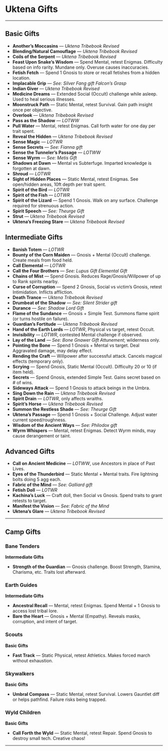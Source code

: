 # Uktena Gifts

-----

## Basic Gifts

- **Another’s Moccasins** — _Uktena Tribebook Revised_
- **Blending/Natural Camouflage** — _Uktena Tribebook Revised_
- **Coils of the Serpent** — _Uktena Tribebook Revised_
- **Feast Upon Snake’s Wisdom** — Spend Mental, retest Enigmas. Difficulty based on info rarity. Mundane only. Overuse causes inaccuracies.
- **Fetish Fetch** — Spend 1 Gnosis to store or recall fetishes from a hidden location.
- **Implacable Grip** — _See: Silver Fang gift Falcon’s Grasp_
- **Indian Giver** — _Uktena Tribebook Revised_
- **Medicine Dreams** — Extended Social (Occult) challenge while asleep. Used to heal serious illnesses.
- **Moonstruck Path** — Static Mental, retest Survival. Gain path insight once per objective.
- **Overlook** — _Uktena Tribebook Revised_
- **Pass as the Shadow** — _LOTWW_
- **Pull Water** — Mental, retest Enigmas. Call forth water for one day per trait spent.
- **Reveal the Hidden** — _Uktena Tribebook Revised_
- **Sense Magic** — _LOTWR_
- **Sense Secrets** — _See: Fianna gift_
- **Sense the Tunneler’s Passage** — _LOTWW_
- **Sense Wyrm** — _See: Metis Gift_
- **Shadows at Dawn** — Mental vs Subterfuge. Imparted knowledge is forgotten at dawn.
- **Shroud** — _LOTWR_
- **Sight of Hidden Places** — Static Mental, retest Enigmas. See open/hidden areas, 10ft depth per trait spent.
- **Spirit of the Bird** — _LOTWR_
- **Spirit of the Fish** — _LOTWR_
- **Spirit of the Lizard** — Spend 1 Gnosis. Walk on any surface. Challenge required for strenuous action.
- **Spirit Speech** — _See: Theurge Gift_
- **Strut** — _Uktena Tribebook Revised_
- **Uktena’s Freezing Stare** — _Uktena Tribebook Revised_

## Intermediate Gifts

- **Banish Totem** — _LOTWR_
- **Bounty of the Corn Maiden** — Gnosis + Mental (Occult) challenge. Create meals from food held.
- **Call Elemental** — _LOTWR_
- **Call the Four Brothers** — _See: Lupus Gift Elemental Gift_
- **Chains of Mist** — Spend Gnosis. Reduces Rage/Gnosis/Willpower of up to Rank spirits nearby.
- **Curse of Corruption** — Spend 2 Gnosis, Social vs victim’s Gnosis, retest Intimidation. Inflicts affliction.
- **Death Trance** — _Uktena Tribebook Revised_
- **Drumbeat of the Shadow** — _See: Silent Strider gift_
- **Durance** — _See: Shadow Lord Gift_
- **Flame of the Sundance** — Gnosis + Simple Test. Summons flame spirit (or turns hostile on failure).
- **Guardian’s Fortitude** — _Uktena Tribebook Revised_
- **Hand of the Earth Lords** — _LOTWR_, Physical vs target, retest Occult.
- **Invisibility** — _LOTWR_, contested Mental challenge if observed.
- **Lay of the Land** — _See: Bone Gnawer Gift Attunement_; wilderness only.
- **Pointing the Bone** — Spend 1 Gnosis + Mental vs target. Deal Aggravated damage, may delay effect.
- **Rending the Craft** — Willpower after successful attack. Cancels magical effects (temporary only).
- **Scrying** — Spend Gnosis, Static Mental (Occult). Difficulty 20 or 10 (if item held).
- **Secrets** — Spend Gnosis, extended Simple Test. Gains secret based on # of wins.
- **Sideways Attack** — Spend 1 Gnosis to attack beings in the Umbra.
- **Sing Down the Rain** — _Uktena Tribebook Revised_
- **Spirit Drain** — _LOTWR_, only affects wraiths.
- **Spirit’s Horse** — _Uktena Tribebook Revised_
- **Summon the Restless Shade** — _See: Theurge Gift_
- **Uktena’s Passage** — Spend 1 Gnosis + Social Challenge. Adjust water current speed/roughness.
- **Wisdom of the Ancient Ways** — _See: Philodox gift_
- **Wyrm Whispers** — Mental, retest Enigmas. Detect Wyrm minds, may cause derangement or taint.

## Advanced Gifts

- **Call on Ancient Medicine** — _LOTWW_, use Ancestors in place of Past Lives.
- **Eyes of the Thunderbird** — Static Mental + Mental traits. Fire lightning bolts doing 5 agg each.
- **Fabric of the Mind** — _See: Galliard gift_
- **Fetish Doll** — _LOTWR_
- **Kachina’s Luck** — Craft doll, then Social vs Gnosis. Spend traits to grant retests to target.
- **Manifest the Vision** — _See: Fabric of the Mind_
- **Uktena’s Glare** — _Uktena Tribebook Revised_

---

## Camp Gifts

### Bane Tenders

**Intermediate Gifts**
- **Strength of the Guardian** — Gnosis challenge. Boost Strength, Stamina, Charisma, etc. Traits lost afterward.

### Earth Guides

**Intermediate Gifts**
- **Ancestral Recall** — Mental, retest Enigmas. Spend Mental + 1 Gnosis to access lost tribal lore.
- **Bare the Heart** — Gnosis + Mental (Empathy). Reveals masks, corruption, and intent of target.

### Scouts

**Basic Gifts**
- **Fast Track** — Static Physical, retest Athletics. Makes forced march without exhaustion.

### Skywalkers

**Basic Gifts**
- **Umbral Compass** — Static Mental, retest Survival. Lowers Gauntlet diff or helps pathfind. Failure risks being trapped.

### Wyld Children

**Basic Gifts**
- **Call Forth the Wyld** — Static Mental, retest Repair. Spend Gnosis to destroy small tech. Creative chaos!
-----

